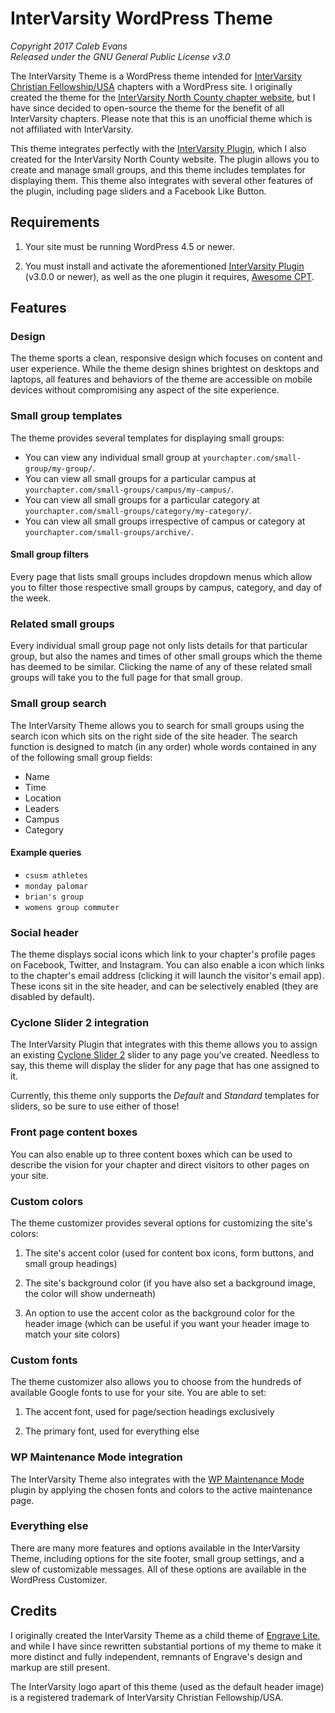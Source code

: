 # InterVarsity WordPress Theme

*Copyright 2017 Caleb Evans*  
*Released under the GNU General Public License v3.0*

The InterVarsity Theme is a WordPress theme intended for [InterVarsity Christian
Fellowship/USA](https://intervarsity.org/) chapters with a WordPress site. I
originally created the theme for the [InterVarsity North County chapter
website](https://ivnorthcounty.org/), but I have since decided to open-source
the theme for the benefit of all InterVarsity chapters. Please note that this is
an unofficial theme which is not affiliated with InterVarsity.

This theme integrates perfectly with the [InterVarsity
Plugin](https://github.com/caleb531/intervarsity-plugin), which I also created
for the InterVarsity North County website. The plugin allows you to create and
manage small groups, and this theme includes templates for displaying them. This
theme also integrates with several other features of the plugin, including page
sliders and a Facebook Like Button.

## Requirements

1. Your site must be running WordPress 4.5 or newer.

2. You must install and activate the aforementioned [InterVarsity
Plugin](https://github.com/caleb531/intervarsity-plugin) (v3.0.0 or newer), as
well as the one plugin it requires, [Awesome
CPT](https://github.com/caleb531/awesome-cpt).

## Features

### Design

The theme sports a clean, responsive design which focuses on content and user
experience. While the theme design shines brightest on desktops and laptops, all
features and behaviors of the theme are accessible on mobile devices without
compromising any aspect of the site experience.

### Small group templates

The theme provides several templates for displaying small groups:

- You can view any individual small group at `yourchapter.com/small-group/my-group/`.
- You can view all small groups for a particular campus at `yourchapter.com/small-groups/campus/my-campus/`.
- You can view all small groups for a particular category at `yourchapter.com/small-groups/category/my-category/`.
- You can view all small groups irrespective of campus or category at `yourchapter.com/small-groups/archive/`.

#### Small group filters

Every page that lists small groups includes dropdown menus which allow you to
filter those respective small groups by campus, category, and day of the week.

### Related small groups

Every individual small group page not only lists details for that particular
group, but also the names and times of other small groups which the theme has
deemed to be similar. Clicking the name of any of these related small groups
will take you to the full page for that small group.

### Small group search

The InterVarsity Theme allows you to search for small groups using the search
icon which sits on the right side of the site header. The search function is
designed to match (in any order) whole words contained in any of the following
small group fields:

- Name
- Time
- Location
- Leaders
- Campus
- Category

#### Example queries

- `csusm athletes`
- `monday palomar`
- `brian's group`
- `womens group commuter`

### Social header

The theme displays social icons which link to your chapter's profile pages on
Facebook, Twitter, and Instagram. You can also enable a icon which links to the
chapter's email address (clicking it will launch the visitor's email app). These
icons sit in the site header, and can be selectively enabled (they are disabled
by default).

### Cyclone Slider 2 integration

The InterVarsity Plugin that integrates with this theme allows you to assign an
existing [Cyclone Slider 2](https://wordpress.org/plugins/cyclone-slider-2/)
slider to any page you've created. Needless to say, this theme will display the
slider for any page that has one assigned to it.

Currently, this theme only supports the *Default* and *Standard* templates for
sliders, so be sure to use either of those!

### Front page content boxes

You can also enable up to three content boxes which can be used to describe the
vision for your chapter and direct visitors to other pages on your site.

### Custom colors

The theme customizer provides several options for customizing the site's colors:

1. The site's accent color (used for content box icons, form buttons, and small
group headings)

2. The site's background color (if you have also set a background image, the
color will show underneath)

3. An option to use the accent color as the background color for the header
image (which can be useful if you want your header image to match your site
colors)

### Custom fonts

The theme customizer also allows you to choose from the hundreds of available
Google fonts to use for your site. You are able to set:

1. The accent font, used for page/section headings exclusively

2. The primary font, used for everything else

### WP Maintenance Mode integration

The InterVarsity Theme also integrates with the [WP Maintenance
Mode](https://wordpress.org/plugins/wp-maintenance-mode/) plugin by applying the
chosen fonts and colors to the active maintenance page.

### Everything else

There are many more features and options available in the InterVarsity Theme,
including options for the site footer, small group settings, and a slew of
customizable messages. All of these options are available in the WordPress
Customizer.

## Credits

I originally created the InterVarsity Theme as a child theme of [Engrave
Lite](https://wordpress.org/themes/engrave-lite/), and while I have since
rewritten substantial portions of my theme to make it more distinct and fully
independent, remnants of Engrave's design and markup are still present.

The InterVarsity logo apart of this theme (used as the default header image) is
a registered trademark of InterVarsity Christian Fellowship/USA.
